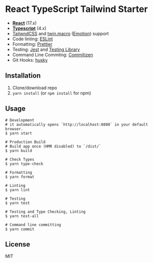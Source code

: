 # React TypeScript Tailwind Starter

- **[React](https://facebook.github.io/react/)** (17.x)
- **[Typescript](https://www.typescriptlang.org/)** (4.x)
- [TailwndCSS](http://tailwindcss.com/) and [twin.macro](https://github.com/ben-rogerson/twin.macro) ([Emotion](https://emotion.sh/docs/introduction)) support
- Code linting: [ESLint](https://github.com/eslint/eslint)
- Formatting: [Prettier](https://github.com/prettier/prettier)
- Testing: [Jest](https://facebook.github.io/jest/) and [Testing Library](https://testing-library.com/)
- Command Line Commitng: [Commitizen](https://github.com/commitizen)
- Git Hooks: [husky](https://github.com/typicode/husky)

## Installation

1. Clone/download repo
2. `yarn install` (or `npm install` for npm)

## Usage

```
# Development
# it automatically opens `http://localhost:8080` in your default browser.
$ yarn start

# Production Build
# Build app once (HMR disabled) to `/dist/`
$ yarn build

# Check Types
$ yarn type-check

# Formatting
$ yarn format

# Linting
$ yarn lint

# Testing
$ yarn test

# Testing and Type Checking, Linting
$ yarn test-all

# Command line committing
$ yarn commit
```

## License

MIT
